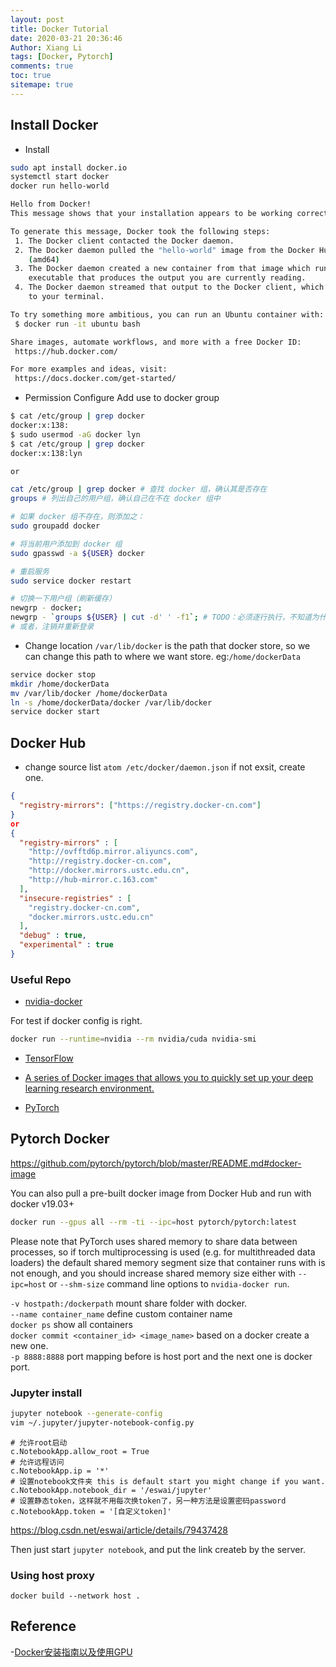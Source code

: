 ```yaml
---
layout: post
title: Docker Tutorial
date: 2020-03-21 20:36:46
Author: Xiang Li
tags: [Docker, Pytorch]
comments: true
toc: true
sitemape: true
---
```


## Install Docker

- Install

```bash
sudo apt install docker.io
systemctl start docker
docker run hello-world

Hello from Docker!
This message shows that your installation appears to be working correctly.

To generate this message, Docker took the following steps:
 1. The Docker client contacted the Docker daemon.
 2. The Docker daemon pulled the "hello-world" image from the Docker Hub.
    (amd64)
 3. The Docker daemon created a new container from that image which runs the
    executable that produces the output you are currently reading.
 4. The Docker daemon streamed that output to the Docker client, which sent it
    to your terminal.

To try something more ambitious, you can run an Ubuntu container with:
 $ docker run -it ubuntu bash

Share images, automate workflows, and more with a free Docker ID:
 https://hub.docker.com/

For more examples and ideas, visit:
 https://docs.docker.com/get-started/
```

- Permission Configure
Add use to docker group

```bash
$ cat /etc/group | grep docker
docker:x:138:
$ sudo usermod -aG docker lyn
$ cat /etc/group | grep docker
docker:x:138:lyn

or

cat /etc/group | grep docker # 查找 docker 组，确认其是否存在
groups # 列出自己的用户组，确认自己在不在 docker 组中

# 如果 docker 组不存在，则添加之：
sudo groupadd docker

# 将当前用户添加到 docker 组
sudo gpasswd -a ${USER} docker

# 重启服务
sudo service docker restart

# 切换一下用户组（刷新缓存）
newgrp - docker;
newgrp - `groups ${USER} | cut -d' ' -f1`; # TODO：必须逐行执行，不知道为什么，批量执行时第二条不会生效
# 或者，注销并重新登录
```

- Change location
`/var/lib/docker` is the path that docker store, so we can change this path to where we want store. eg:`/home/dockerData`

```bash
service docker stop
mkdir /home/dockerData
mv /var/lib/docker /home/dockerData
ln -s /home/dockerData/docker /var/lib/docker
service docker start
```

## Docker Hub

- change source list
`atom /etc/docker/daemon.json` if not exsit, create one.

```json
{
  "registry-mirrors": ["https://registry.docker-cn.com"]
}
or
{
  "registry-mirrors" : [
    "http://ovfftd6p.mirror.aliyuncs.com",
    "http://registry.docker-cn.com",
    "http://docker.mirrors.ustc.edu.cn",
    "http://hub-mirror.c.163.com"
  ],
  "insecure-registries" : [
    "registry.docker-cn.com",
    "docker.mirrors.ustc.edu.cn"
  ],
  "debug" : true,
  "experimental" : true
}
```

### Useful Repo

- [nvidia-docker](https://github.com/NVIDIA/nvidia-docker)

For test if docker config is right.

```bash
docker run --runtime=nvidia --rm nvidia/cuda nvidia-smi
```

- [TensorFlow](https://www.tensorflow.org/install/docker)

- [A series of Docker images that allows you to quickly set up your deep learning research environment.](https://hub.docker.com/r/ufoym/deepo)

- [PyTorch](https://hub.docker.com/r/pytorch/pytorch)

## Pytorch Docker

<https://github.com/pytorch/pytorch/blob/master/README.md#docker-image>

You can also pull a pre-built docker image from Docker Hub and run with docker v19.03+

```bash
docker run --gpus all --rm -ti --ipc=host pytorch/pytorch:latest
```

Please note that PyTorch uses shared memory to share data between processes, so if torch multiprocessing is used (e.g.
for multithreaded data loaders) the default shared memory segment size that container runs with is not enough, and you
should increase shared memory size either with `--ipc=host` or `--shm-size` command line options to `nvidia-docker run`.

`-v hostpath:/dockerpath` mount share folder with docker.  
`--name container_name` define custom container name  
`docker ps` show all containers  
`docker commit <container_id> <image_name>` based on a docker create a new one.  
`-p 8888:8888`  port mapping before is host port and the next one is docker port.  

### Jupyter install 

```bash
jupyter notebook --generate-config
vim ~/.jupyter/jupyter-notebook-config.py
```

```config
# 允许root启动
c.NotebookApp.allow_root = True
# 允许远程访问
c.NotebookApp.ip = '*'
# 设置notebook文件夹 this is default start you might change if you want.
c.NotebookApp.notebook_dir = '/eswai/jupyter'
# 设置静态token，这样就不用每次换token了，另一种方法是设置密码password
c.NotebookApp.token = '[自定义token]'
```

<https://blog.csdn.net/eswai/article/details/79437428>

Then just start `jupyter notebook`, and put the link createb by the server. 

### Using host proxy
```
docker build --network host .
```

## Reference

-[Docker安装指南以及使用GPU](https://bluesmilery.github.io/blogs/252e6902/)

